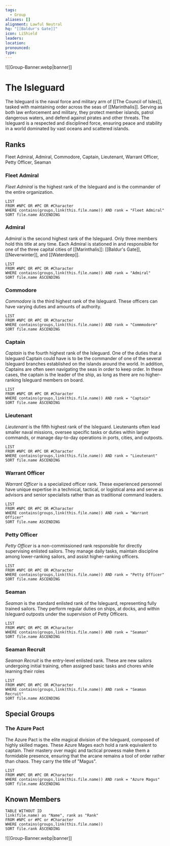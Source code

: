 ```yaml
---
tags:
  - Group
aliases: []
alignment: Lawful Neutral
hq: "[[Baldur's Gate]]"
icon: LiShield
leaders: 
location: 
pronounced: 
type:
---
```


![[Group-Banner.webp|banner]]

# The Isleguard

The Isleguard is the naval force and military arm of [[The Council of Isles]], tasked with maintaining order across the seas of [[Marinthalis]]. Serving as both law enforcement and military, they protect member islands, patrol dangerous waters, and defend against pirates and other threats. The Isleguard is a respected and disciplined force, ensuring peace and stability in a world dominated by vast oceans and scattered islands.

## Ranks

Fleet Admiral, Admiral, Commodore, Captain, Lieutenant, Warrant Officer, Petty Officer, Seaman

### Fleet Admiral

_Fleet Admiral_ is the highest rank of the Isleguard and is the commander of the entire organization.

```dataview
LIST
FROM #NPC OR #PC OR #Character
WHERE contains(groups,link(this.file.name)) AND rank = "Fleet Admiral"
SORT file.name ASCENDING
```

### Admiral

_Admiral_ is the second highest rank of the Isleguard. Only three members hold this title at any time. Each Admiral is stationed in and responsible for one of the three capital cities of [[Marinthalis]]: [[Baldur's Gate]], [[Neverwinter]], and [[Waterdeep]].

```dataview
LIST
FROM #NPC OR #PC OR #Character
WHERE contains(groups,link(this.file.name)) AND rank = "Admiral"
SORT file.name ASCENDING
```

### Commodore

_Commodore_ is the third highest rank of the Isleguard. These officers can have varying duties and amounts of authority.

```dataview
LIST
FROM #NPC OR #PC OR #Character
WHERE contains(groups,link(this.file.name)) AND rank = "Commmodore"
SORT file.name ASCENDING
```

### Captain

_Captain_ is the fourth highest rank of the Isleguard. One of the duties that a Isleguard Captain could have is to be the commander of one of the several Isleguard branches established on the islands around the world. In addition, Captains are often seen navigating the seas in order to keep order. In these cases, the captain is the leader of the ship, as long as there are no higher-ranking Isleguard members on board.

```dataview
LIST
FROM #NPC OR #PC OR #Character
WHERE contains(groups,link(this.file.name)) AND rank = "Captain"
SORT file.name ASCENDING
```

### Lieutenant

_Lieutenant_ is the fifth highest rank of the Isleguard. Lieutenants often lead smaller naval missions, oversee specific tasks or duties within larger commands, or manage day-to-day operations in ports, cities, and outposts.

```dataview
LIST
FROM #NPC OR #PC OR #Character
WHERE contains(groups,link(this.file.name)) AND rank = "Lieutenant"
SORT file.name ASCENDING
```

### Warrant Officer

_Warrant Officer_ is a specialized officer rank. These experienced personnel have unique expertise in a technical, tactical, or logistical area and serve as advisors and senior specialists rather than as traditional command leaders.

```dataview
LIST
FROM #NPC OR #PC OR #Character
WHERE contains(groups,link(this.file.name)) AND rank = "Warrant Officer"
SORT file.name ASCENDING
```

### Petty Officer

_Petty Officer_ is a non-commissioned rank responsible for directly supervising enlisted sailors. They manage daily tasks, maintain discipline among lower-ranking sailors, and assist higher-ranking officers.

```dataview
LIST
FROM #NPC OR #PC OR #Character
WHERE contains(groups,link(this.file.name)) AND rank = "Petty Officer"
SORT file.name ASCENDING
```

### Seaman

_Seaman_ is the standard enlisted rank of the Isleguard, representing fully trained sailors. They perform regular duties on ships, at docks, and within Isleguard outposts under the supervision of Petty Officers.
```dataview
LIST
FROM #NPC OR #PC OR #Character
WHERE contains(groups,link(this.file.name)) AND rank = "Seaman"
SORT file.name ASCENDING
```

### Seaman Recruit

_Seaman Recruit_ is the entry-level enlisted rank. These are new sailors undergoing initial training, often assigned basic tasks and chores while learning their roles
```dataview
LIST
FROM #NPC OR #PC OR #Character
WHERE contains(groups,link(this.file.name)) AND rank = "Seaman Recruit"
SORT file.name ASCENDING
```

## Special Groups

### The Azure Pact

The Azure Pact is the elite magical division of the Isleguard, composed of highly skilled mages. These Azure Mages each hold a rank equivalent to captain. Their mastery over magic and tactical prowess make them a formidable presence, ensuring that the arcane remains a tool of order rather than chaos. They carry the title of "Magus".

```dataview
LIST
FROM #NPC OR #PC OR #Character
WHERE contains(groups,link(this.file.name)) AND rank = "Azure Magus"
SORT file.name ASCENDING
```

## Known Members

```dataview
TABLE WITHOUT ID
link(file.name) as "Name", rank as "Rank"
FROM #NPC or #PC or #Character
WHERE contains(groups,link(this.file.name))
SORT file.rank ASCENDING
```
![[Group-Banner.webp|banner]]
